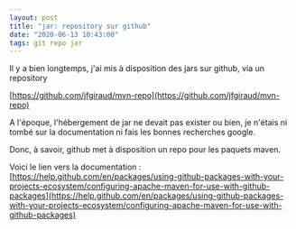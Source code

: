 ```yaml
---
layout: post
title: "jar: repository sur github"
date: "2020-06-13 10:43:00"
tags: git repo jar
---
```

Il y a bien longtemps, j'ai mis à disposition des jars sur github, via un repository

[https://github.com/jfgiraud/mvn-repo](https://github.com/jfgiraud/mvn-repo)

A l'époque, l'hébergement de jar ne devait pas exister ou bien, je n'étais ni tombé sur la documentation ni fais les bonnes recherches google.

Donc, à savoir, github met à disposition un repo pour les paquets maven.

Voici le lien vers la documentation : 
[https://help.github.com/en/packages/using-github-packages-with-your-projects-ecosystem/configuring-apache-maven-for-use-with-github-packages](https://help.github.com/en/packages/using-github-packages-with-your-projects-ecosystem/configuring-apache-maven-for-use-with-github-packages)
